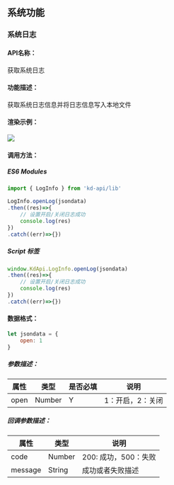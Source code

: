 ## 系统功能
### 系统日志

#### API名称：
获取系统日志
#### 功能描述：

获取系统日志信息并将日志信息写入本地文件

#### 渲染示例：
![](../../image/example/获取系统日志.webp)

#### 调用方法：

##### ES6 Modules
``` javascript
import { LogInfo } from 'kd-api/lib'

LogInfo.openLog(jsondata)
.then((res)=>{
    // 设置开启/关闭日志成功
    console.log(res)
})
.catch((err)=>{})
```

##### Script 标签
``` javascript
window.KdApi.LogInfo.openLog(jsondata)
.then((res)=>{
    // 设置开启/关闭日志成功
    console.log(res)
})
.catch((err)=>{})
```


#### 数据格式：

```javascript
let jsondata = {
    open: 1
}
```
##### 参数描述：

| 属性      | 类型  | 是否必填 | 说明     |
| --------- | ------| ------ | ------ |
| open | Number | Y | 1：开启，2：关闭   |

##### 回调参数描述：

| 属性    | 类型   | 说明                     |
| ------- | ------ | ------------------------ |
| code    | Number | 200: 成功，500：失败  |
| message    | String | 成功或者失败描述  |
